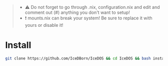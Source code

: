 >- ⚠️ Do not forget to go through .nix, configuration.nix and edit and comment out (#) anything you don't want to setup!
>- ❗ mounts.nix can break your system! Be sure to replace it with yours or disable it!

# Install

```bash
git clone https://github.com/IceDBorn/IceDOS && cd IceDOS && bash install.sh
```
